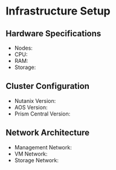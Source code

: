 # Infrastructure Setup

## Hardware Specifications
- Nodes: 
- CPU:
- RAM:
- Storage:

## Cluster Configuration
- Nutanix Version:
- AOS Version:
- Prism Central Version:

## Network Architecture
- Management Network:
- VM Network:
- Storage Network: 
